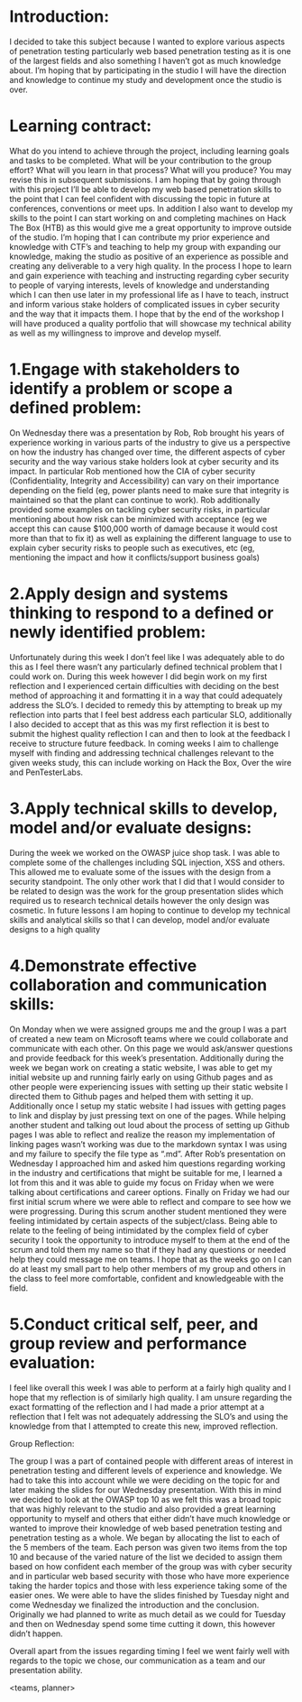 # Introduction: #
I decided to take this subject because I wanted to explore various aspects of penetration testing particularly web based penetration testing as it is one of the largest fields and also something I haven’t got as much knowledge about. I’m hoping that by participating in the studio I will have the direction and knowledge to continue my study and development once the studio is over.  

# Learning contract: #
What do you intend to achieve through the project, including learning goals and tasks to be completed. What will be your contribution to the group effort? What will you learn in that process? What will you produce? You may revise this in subsequent submissions.
I am hoping that by going through with this project I’ll be able to develop my web based penetration skills to the point that I can feel confident with discussing the topic in future at conferences, conventions or meet ups. In addition I also want to develop my skills to the point I can start working on and completing machines on Hack The Box (HTB) as this would give me a great opportunity to improve outside of the studio. I’m hoping that I can contribute my prior experience and knowledge with CTF’s and teaching to help my group with expanding our knowledge, making the studio as positive of an experience as possible and creating any deliverable to a very high quality. In the process I hope to learn and gain experience with teaching and instructing regarding cyber security to people of varying interests, levels of knowledge and understanding which I can then use later in my professional life as I have to teach, instruct and inform various stake holders of complicated issues in cyber security and the way that it impacts them. I hope that by the end of the workshop I will have produced a quality portfolio that will showcase my technical ability as well as my willingness to improve and develop myself.

# 1.Engage with stakeholders to identify a problem or scope a defined problem: #
On Wednesday there was a presentation by Rob, Rob brought his years of experience working in various parts of the industry to give us a perspective on how the industry has changed over time, the different aspects of cyber security and the way various stake holders look at cyber security and its impact. In particular Rob mentioned how the CIA of cyber security (Confidentiality, Integrity and Accessibility) can vary on their importance depending on the field (eg, power plants need to make sure that integrity is maintained so that the plant can continue to work). Rob additionally provided some examples on tackling cyber security risks, in particular mentioning about how risk can be minimized with acceptance (eg we accept this can cause $100,000 worth of damage because it would cost more than that to fix it) as well as explaining the different language to use to explain cyber security risks to people such as executives, etc (eg, mentioning the impact and how it conflicts/support business goals)

# 2.Apply design and systems thinking to respond to a defined or newly identified problem: #
Unfortunately during this week I don’t feel like I was adequately able to do this as I feel there wasn’t any particularly defined technical problem that I could work on. During this week however I did begin work on my first reflection and I experienced certain difficulties with deciding on the best method of approaching it and formatting it in a way that could adequately address the SLO’s. I decided to remedy this by attempting to break up my reflection into parts that I feel best address each particular SLO, additionally I also decided to accept that as this was my first reflection it is best to submit the highest quality reflection I can and then to look at the feedback I receive to structure future feedback. In coming weeks I aim to challenge myself with finding and addressing technical challenges relevant to the given weeks study, this can include working on Hack the Box, Over the wire and PenTesterLabs.

# 3.Apply technical skills to develop, model and/or evaluate designs: #
During the week we worked on the OWASP juice shop task. I was able to complete some of the challenges including SQL injection, XSS and others. This allowed me to evaluate some of the issues with the design from a security standpoint. The only other work that I did that I would consider to be related to design was the work for the group presentation slides which required us to research technical details however the only design was cosmetic. In future lessons I am hoping to continue to develop my technical skills and analytical skills so that I can develop, model and/or evaluate designs to a high quality

# 4.Demonstrate effective collaboration and communication skills: #
On Monday when we were assigned groups me and the group I was a part of created a new team on  Microsoft teams where we could collaborate and communicate with each other. On this page we would ask/answer questions and provide feedback for this week’s presentation. Additionally during the week we began work on creating a static website, I was able to get my initial website up and running fairly early on using Github pages and as other people were experiencing issues with setting up their static website I directed them to Github pages and helped them with setting it up. Additionally once I setup my static website I had issues with getting pages to link and display by just pressing text on one of the pages. While helping another student and talking out loud about the process of setting up Github pages I was able to reflect and realize the reason my implementation of linking pages wasn’t working was due to the markdown syntax I was using and my failure to specify the file type as “.md”. After Rob’s presentation on Wednesday I approached him and asked him questions regarding working in the industry and certifications that might be suitable for me, I learned a lot from this and it was able to guide my focus on Friday when we were talking about certifications and career options. Finally on Friday we had our first initial scrum where we were able to reflect and compare to see how we were progressing. During this scrum another student mentioned they were feeling intimidated by certain aspects of the subject/class. Being able to relate to the feeling of being intimidated by the complex field of cyber security I took the opportunity to introduce myself to them at the end of the scrum and told them my name so that if they had any questions or needed help they could message me on teams. I hope that as the weeks go on I can do at least my small part to help other members of my group and others in the class to feel more comfortable, confident and knowledgeable with the field.
<image of teams discussion>

# 5.Conduct critical self, peer, and group review and performance evaluation: #
I feel like overall this week I was able to perform at a fairly high quality and I hope that my reflection is of similarly high quality. I am unsure regarding the exact formatting of the reflection and I had made a prior attempt at a reflection that I felt was not adequately addressing the SLO’s and using the knowledge from that I attempted to create this new, improved reflection. 
<link to draft reflection


# Group Reflection: # 
The group I was a part of contained people with different areas of interest in penetration testing and different levels of experience and knowledge. We had to take this into account while we were deciding on the topic for and later making the slides for our Wednesday presentation. With this in mind we decided to look at the OWASP top 10 as we felt this was a broad topic that was highly relevant to the studio and also provided a great learning opportunity to myself and others that either didn’t have much knowledge or wanted to improve their knowledge of web based penetration testing and penetration testing as a whole. We began by allocating the list to each of the 5 members of the team. Each person was given two items from the top 10 and because of the varied nature of the list we decided to assign them based on how confident each member of the group was with cyber security and in particular web based security with those who have more experience taking the harder topics and those with less experience taking some of the easier ones. We were able to have the slides finished by Tuesday night and come Wednesday we finalized the introduction and the conclusion. Originally we had planned to write as much detail as we could for Tuesday and then on Wednesday spend some time cutting it down, this however didn’t happen. 

Overall apart from the issues regarding timing I feel we went fairly well with regards to the topic we chose, our communication as a team and our presentation ability.

<teams, planner>
<presentation intro slide>

